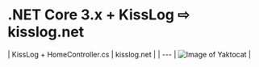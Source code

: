 # .NET Core 3.x + KissLog &#8680; kisslog.net

| KissLog + HomeController.cs | kisslog.net |
| ---            | ![Image of Yaktocat](https://octodex.github.com/images/yaktocat.png)        |